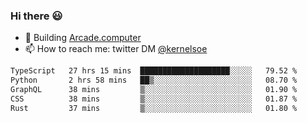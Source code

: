 ### Hi there 😃

- 🔨 Building [Arcade.computer](https://arcade.computer)
- 📫 How to reach me: twitter DM [@kernelsoe](https://twitter.com/kernelsoe)

<!--START_SECTION:waka-->

```txt
TypeScript   27 hrs 15 mins  ████████████████████░░░░░   79.52 %
Python       2 hrs 58 mins   ██▒░░░░░░░░░░░░░░░░░░░░░░   08.70 %
GraphQL      38 mins         ▒░░░░░░░░░░░░░░░░░░░░░░░░   01.90 %
CSS          38 mins         ▒░░░░░░░░░░░░░░░░░░░░░░░░   01.87 %
Rust         37 mins         ▒░░░░░░░░░░░░░░░░░░░░░░░░   01.80 %
```

<!--END_SECTION:waka-->
